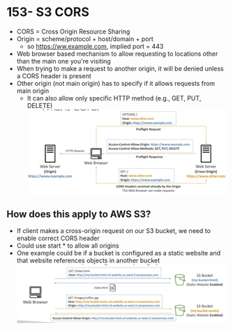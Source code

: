 # 153- S3 CORS
- CORS = Cross Origin Resource Sharing
- Origin = scheme/protocol + host/domain + port
	- so https://ww.example.com, implied port = 443
- Web browser based mechanism to allow requesting to locations other than the main one you're visiting
- When trying to make a request to another origin, it will be denied unless a CORS header is present
- Other origin (not main origin) has to specify if it allows requests from main origin
	- It can also allow only specific HTTP method (e.g., GET, PUT, DELETE)
![](attachments/Pasted%20image%2020240716214350.png)

## How does this apply to AWS S3?
- If client makes a cross-origin request on our S3 bucket, we need to enable correct CORS header
- Could use start * to allow all origins
- One example could be if a bucket is configured as a static website and that website references objects in another bucket
![](attachments/Pasted%20image%2020240716214527.png)
